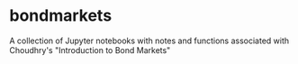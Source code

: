 # bondmarkets
A collection of Jupyter notebooks with notes and functions associated with Choudhry's "Introduction to Bond Markets"
